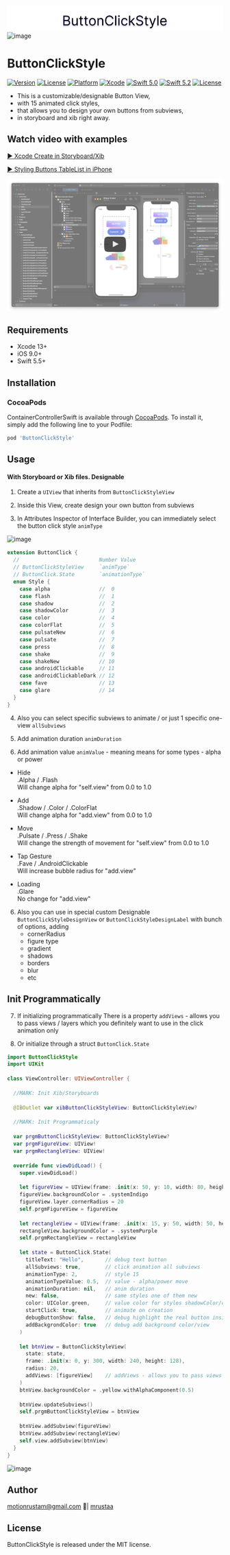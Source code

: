 

![image](https://github.com/mrustaa/GifPresentations/blob/master/ButtonClickStyle/header.png)
![image](https://github.com/mrustaa/GifPresentations/blob/master/ButtonClickStyle/preview_10sec33fps.gif)

# ButtonClickStyle

[![Version](https://img.shields.io/cocoapods/v/ButtonClickStyle.svg?style=flat)](https://cocoapods.org/pods/ButtonClickStyle)
[![License](https://img.shields.io/cocoapods/l/ButtonClickStyle.svg?style=flat)](https://cocoapods.org/pods/ButtonClickStyle)
[![Platform](https://img.shields.io/cocoapods/p/ButtonClickStyle.svg?style=flat)](https://cocoapods.org/pods/ButtonClickStyle)
[![Xcode](https://img.shields.io/badge/Xcode-13-blue.svg)](https://developer.apple.com/xcode) 
[![Swift 5.0](https://img.shields.io/badge/Swift-5.0-orange.svg?style=flat)](https://swift.org/)
[![Swift 5.2](https://img.shields.io/badge/Swift-5.5-orange.svg?style=flat)](https://swift.org/)
[![License](https://img.shields.io/github/license/almazrafi/Fugen.svg)](https://github.com/mrustaa/ButtonClickStyle/LICENSE)

- This is a customizable/designable Button View, 
- with 15 animated click styles, 
- that allows you to design your own buttons from subviews, 
- in storyboard and xib right away.

## Watch video with examples

[▶️ Xcode Create in Storyboard/Xib](https://youtu.be/VNupvYMYPmk)

[▶️ Styling Buttons TableList in iPhone](https://youtu.be/OjpMy_LUCIU) 

[![ Xcode Create Storyboard/Xib](https://github.com/mrustaa/GifPresentations/blob/master/ButtonClickStyle/XcodeCreateXib40.png)](https://youtu.be/VNupvYMYPmk)

## Requirements

- Xcode 13+
- iOS 9.0+
- Swift 5.5+

## Installation 

### CocoaPods

ContainerControllerSwift is available through [CocoaPods](https://cocoapods.org). To install
it, simply add the following line to your Podfile:

```ruby
pod 'ButtonClickStyle'
```

## Usage

#### With Storyboard or Xib files. Designable 

1) Create a `UIView` that inherits from `ButtonClickStyleView`

2) Inside this View, create design your own button from subviews

3) In Attributes Inspector of Interface Builder,
   you can immediately select the button click style `animType`

![image](https://github.com/mrustaa/GifPresentations/blob/master/ButtonClickStyle/click_styles_example_2x_10sec33fps.gif)

```swift
extension ButtonClick {  
  //                          Number Value
  // ButtonClickStyleView     `animType`      
  // ButtonClick.State        `animationType` 
  enum Style {                
    case alpha                //  0
    case flash                //  1
    case shadow               //  2
    case shadowColor          //  3
    case color                //  4
    case colorFlat            //  5
    case pulsateNew           //  6
    case pulsate              //  7
    case press                //  8
    case shake                //  9
    case shakeNew             // 10
    case androidClickable     // 11
    case androidClickableDark // 12
    case fave                 // 13
    case glare                // 14
  }
}  
```

4) Also you can select specific subviews to animate / or just 1 specific one-view `allSubviews`

5) Add animation duration `animDuration`

6) Add animation value `animValue` -  meaning means for some types - alpha or power

- Hide       
   .Alpha / .Flash       
   Will change alpha for "self.view" from 0.0 to 1.0
 
- Add       
   .Shadow / .Color / .ColorFlat       
   Will change alpha for "add.view" from 0.0 to 1.0

- Move       
   .Pulsate / .Press / .Shake       
   Will change the strength of movement for "self.view" from 0.0 to 1.0

- Tap Gesture       
   .Fave / .AndroidClickable       
   Will increase bubble radius for "add.view"

- Loading   
   .Glare       
   No change for "add.view"

6) Also you can use in special custom Designable `ButtonClickStyleDesignView` or `ButtonClickStyleDesignLabel` 
   with bunch of options, adding 
   + cornerRadius 
   + figure type 
   + gradient 
   + shadows 
   + borders 
   + blur
   + etc

<!-- ![image](https://github.com/mrustaa/GifPresentations/blob/master/ButtonClickStyle/ui3.gif) -->

## Init Programmatically

7) If initializing programmatically
There is a property `addViews` - allows you to pass views / layers
which you definitely want to use in the click animation only

8) Or initialize through a struct `ButtonClick.State`

```swift
import ButtonClickStyle
import UIKit

class ViewController: UIViewController {
  
  //MARK: Init Xib/Storyboards
  
  @IBOutlet var xibButtonClickStyleView: ButtonClickStyleView?
  
  //MARK: Init Programmaticaly
  
  var prgmButtonClickStyleView: ButtonClickStyleView?
  var prgmFigureView: UIView!
  var prgmRectangleView: UIView!
  
  override func viewDidLoad() {
    super.viewDidLoad()
    
    let figureView = UIView(frame: .init(x: 50, y: 10, width: 80, height: 40))
    figureView.backgroundColor = .systemIndigo
    figureView.layer.cornerRadius = 20
    self.prgmFigureView = figureView
    
    let rectangleView = UIView(frame: .init(x: 15, y: 50, width: 50, height: 60))
    rectangleView.backgroundColor = .systemPurple
    self.prgmRectangleView = rectangleView
    
    let state = ButtonClick.State(
      titleText: "Hello",       // debug text button
      allSubviews: true,        // click animation all subviews 
      animationType: 2,         // style 15 
      animationTypeValue: 0.5,  // value - alpha/power move
      animationDuration: nil,   // anim duration
      new: false,               // same styles one of them new 
      color: UIColor.green,     // value color for styles shadowColor/color/colorFlat 
      startClick: true,         // animate on creation
      debugButtonShow: false,   // debug highlight the real button inside
      addBackgrondColor: true   // debug add background color/view
    )
    
    let btnView = ButtonClickStyleView(
      state: state,
      frame: .init(x: 0, y: 300, width: 240, height: 128),
      radius: 20,
      addViews: [figureView]    // addViews - allows you to pass views / layers which you definitely want to use in the click animation only
    )
    btnView.backgroundColor = .yellow.withAlphaComponent(0.5)
    
    btnView.updateSubviews()
    self.prgmButtonClickStyleView = btnView
    
    btnView.addSubview(figureView)
    btnView.addSubview(rectangleView)
    self.view.addSubview(btnView)
  }
}
```

![image](https://github.com/mrustaa/GifPresentations/blob/master/ButtonClickStyle/ui3.gif)

## Author

<motionrustam@gmail.com> 📩| [mrustaa](https://github.com/mrustaa/)

## License

ButtonClickStyle is released under the MIT license.

